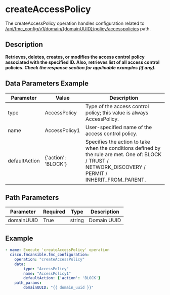 # createAccessPolicy

The createAccessPolicy operation handles configuration related to [/api/fmc_config/v1/domain/{domainUUID}/policy/accesspolicies](/paths//api/fmc_config/v1/domain/{domain_uuid}/policy/accesspolicies.md) path.&nbsp;
## Description
**Retrieves, deletes, creates, or modifies the access control policy associated with the specified ID. Also, retrieves list of all access control policies. _Check the response section for applicable examples (if any)._**

## Data Parameters Example
| Parameter | Value | Description |
| --------- | -------- | ----------- |
| type | AccessPolicy | Type of the access control policy; this value is always AccessPolicy. |
| name | AccessPolicy1 | User-specified name of the access control policy. |
| defaultAction | {'action': 'BLOCK'} | Specifies the action to take when the conditions defined by the rule are met. One of: BLOCK / TRUST / NETWORK_DISCOVERY / PERMIT / INHERIT_FROM_PARENT. |


## Path Parameters
| Parameter | Required | Type | Description |
| --------- | -------- | ---- | ----------- |
| domainUUID | True | string | Domain UUID |

## Example
```yaml
- name: Execute 'createAccessPolicy' operation
  cisco.fmcansible.fmc_configuration:
    operation: "createAccessPolicy"
    data:
        type: "AccessPolicy"
        name: "AccessPolicy1"
        defaultAction: {'action': 'BLOCK'}
    path_params:
        domainUUID: "{{ domain_uuid }}"

```
